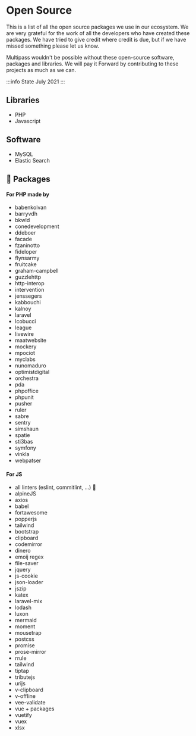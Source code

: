 # Open Source

This is a list of all the open source packages we use in our ecosystem. We are very grateful for the work of all the developers who have created these packages. We have tried to give credit where credit is due, but if we have missed something please let us know.


Multipass wouldn't be possible without these open-source software, packages and libraries.
We will pay it Forward by contributing to these projects as much as we can.

:::info State
July 2021
:::

## Libraries
- PHP
- Javascript

## Software
- MySQL
- Elastic Search

## 🙏 Packages
#### For PHP made by
- babenkoivan
- barryvdh
- bkwld
- conedevelopment
- ddeboer
- facade
- fzaninotto
- fideloper
- flynsarmy
- fruitcake
- graham-campbell
- guzzlehttp
- http-interop
- intervention
- jenssegers
- kabbouchi
- kalnoy
- laravel
- lcobucci
- league
- livewire
- maatwebsite
- mockery
- mpociot
- myclabs
- nunomaduro
- optimistdigital
- orchestra
- pda
- phpoffice
- phpunit
- pusher
- ruler
- sabre
- sentry
- simshaun
- spatie
- sti3bas
- symfony
- vinkla
- webpatser

#### For JS
- all linters (eslint, commitlint, ...) 🎉
- alpineJS
- axios
- babel
- fortawesome
- popperjs
- tailwind
- bootstrap
- clipboard
- codemirror
- dinero
- emoij regex
- file-saver
- jquery
- js-cookie
- json-loader
- jszip
- katex
- laravel-mix
- lodash
- luxon
- mermaid
- moment
- mousetrap
- postcss
- promise
- prose-mirror
- rrule
- tailwind
- tiptap
- tributejs
- urijs
- v-clipboard
- v-offline
- vee-validate
- vue + packages
- vuetify
- vuex
- xlsx


